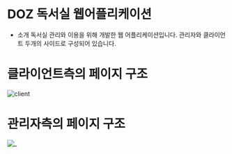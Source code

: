 # DOZ 독서실 웹어플리케이션
+ 소개
  독서실 관리와 이용을 위해 개발한 웹 어플리케이션입니다.
  관리자와 클라이언트 두개의 사이드로 구성되어 있습니다.

# 클라이언트측의 페이지 구조
![client](https://user-images.githubusercontent.com/37359972/37387421-a11ebc96-279f-11e8-8461-43743256ca27.png)

# 관리자측의 페이지 구조
![_](https://user-images.githubusercontent.com/37359972/37387307-3eabf38a-279f-11e8-9d9b-3b5827851ef1.png)

